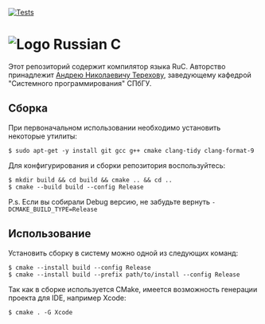 [![Tests](https://github.com/andrey-terekhov/RuC/actions/workflows/tests.yml/badge.svg)](https://github.com/andrey-terekhov/RuC/actions/workflows/tests.yml)
# ![Logo](https://raw.githubusercontent.com/Victor-Y-Fadeev/RuC-WPF/master/RuC.WPF/Images/Repository.png) Russian C

Этот репозиторий содержит компилятор языка RuC.
Авторство принадлежит [Андрею Николаевичу Терехову](https://github.com/andrey-terekhov),
заведующему кафедрой "Системного программирования" СПбГУ.

## Сборка

При первоначальном использовании необходимо установить некоторые утилиты:
```
$ sudo apt-get -y install git gcc g++ cmake clang-tidy clang-format-9
```

Для конфигурирования и сборки репозитория воспользуйтесь:
```
$ mkdir build && cd build && cmake .. && cd ..
$ cmake --build build --config Release
```

P.s. Если вы собирали Debug версию, не забудьте вернуть `-DCMAKE_BUILD_TYPE=Release`

## Использование

Установить сборку в систему можно одной из следующих команд:
```
$ cmake --install build --config Release
$ cmake --install build --prefix path/to/install --config Release
```

Так как в сборке используется CMake, имеется возможность генерации проекта для IDE, например Xcode:
```
$ cmake . -G Xcode
```
